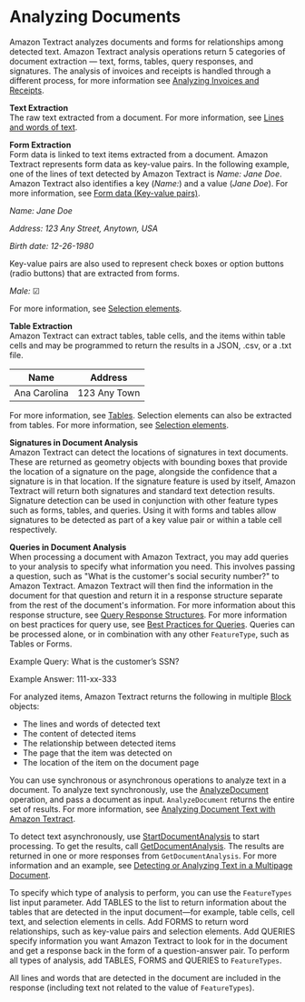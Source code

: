 # Analyzing Documents<a name="how-it-works-analyzing"></a>

Amazon Textract analyzes documents and forms for relationships among detected text\. Amazon Textract analysis operations return 5 categories of document extraction — text, forms, tables, query responses, and signatures\. The analysis of invoices and receipts is handled through a different process, for more information see [Analyzing Invoices and Receipts](invoices-receipts.md)\.

**Text Extraction**  
The raw text extracted from a document\. For more information, see [Lines and words of text](how-it-works-lines-words.md)\.

**Form Extraction**  
Form data is linked to text items extracted from a document\. Amazon Textract represents form data as key\-value pairs\. In the following example, one of the lines of text detected by Amazon Textract is *Name: Jane Doe*\. Amazon Textract also identifies a key \(*Name:*\) and a value \(*Jane Doe*\)\. For more information, see [Form data \(Key\-value pairs\)](how-it-works-kvp.md)\.

*Name: Jane Doe*

*Address: 123 Any Street, Anytown, USA*

*Birth date: 12\-26\-1980*

Key\-value pairs are also used to represent check boxes or option buttons \(radio buttons\) that are extracted from forms\.

*Male:* ☑

For more information, see [Selection elements](how-it-works-selectables.md)\.

**Table Extraction**  
Amazon Textract can extract tables, table cells, and the items within table cells and may be programmed to return the results in a JSON, \.csv, or a \.txt file\.


| Name | Address | 
| --- | --- | 
|  Ana Carolina  |  123 Any Town  | 

For more information, see [Tables](how-it-works-tables.md)\. Selection elements can also be extracted from tables\. For more information, see [Selection elements](how-it-works-selectables.md)\.

**Signatures in Document Analysis**  
Amazon Textract can detect the locations of signatures in text documents\. These are returned as geometry objects with bounding boxes that provide the location of a signature on the page, alongside the confidence that a signature is in that location\. If the signature feature is used by itself, Amazon Textract will return both signatures and standard text detection results\. Signature detection can be used in conjunction with other feature types such as forms, tables, and queries\. Using it with forms and tables allow signatures to be detected as part of a key value pair or within a table cell respectively\.

**Queries in Document Analysis**  
When processing a document with Amazon Textract, you may add queries to your analysis to specify what information you need\. This involves passing a question, such as "What is the customer's social security number?" to Amazon Textract\. Amazon Textract will then find the information in the document for that question and return it in a response structure separate from the rest of the document's information\. For more information about this response structure, see [Query Response Structures](queryresponse.md)\. For more information on best practices for query use, see [Best Practices for Queries](bestqueries.md)\. Queries can be processed alone, or in combination with any other `FeatureType`, such as Tables or Forms\.

 Example Query: What is the customer’s SSN?

 Example Answer: 111\-xx\-333

For analyzed items, Amazon Textract returns the following in multiple [Block](API_Block.md) objects:
+ The lines and words of detected text
+ The content of detected items
+ The relationship between detected items
+ The page that the item was detected on
+ The location of the item on the document page

You can use synchronous or asynchronous operations to analyze text in a document\. To analyze text synchronously, use the [AnalyzeDocument](API_AnalyzeDocument.md) operation, and pass a document as input\. `AnalyzeDocument` returns the entire set of results\. For more information, see [Analyzing Document Text with Amazon Textract](analyzing-document-text.md)\. 

To detect text asynchronously, use [StartDocumentAnalysis](API_StartDocumentAnalysis.md) to start processing\. To get the results, call [GetDocumentAnalysis](API_GetDocumentAnalysis.md)\. The results are returned in one or more responses from `GetDocumentAnalysis`\. For more information and an example, see [Detecting or Analyzing Text in a Multipage Document](async-analyzing-with-sqs.md)\. 

To specify which type of analysis to perform, you can use the `FeatureTypes` list input parameter\. Add TABLES to the list to return information about the tables that are detected in the input document—for example, table cells, cell text, and selection elements in cells\. Add FORMS to return word relationships, such as key\-value pairs and selection elements\. Add QUERIES specify information you want Amazon Textract to look for in the document and get a response back in the form of a question\-answer pair\. To perform all types of analysis, add TABLES, FORMS and QUERIES to `FeatureTypes`\. 

All lines and words that are detected in the document are included in the response \(including text not related to the value of `FeatureTypes`\)\.
